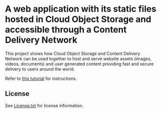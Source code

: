 # A web application with its static files hosted in Cloud Object Storage and accessible through a Content Delivery Network

This project shows how Cloud Object Storage and Content Delivery Network can be used together to host and serve website assets (images, videos, documents) and user generated content providing fast and secure delivery to users around the world.

Refer to [this tutorial](https://console.bluemix.net/docs/tutorials/static-files-cdn.html) for instructions.

## License

See [License.txt](License.txt) for license information.
